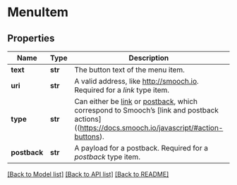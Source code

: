 # MenuItem

## Properties
Name | Type | Description | Notes
------------ | ------------- | ------------- | -------------
**text** | **str** | The button text of the menu item. | 
**uri** | **str** | A valid address, like http://smooch.io. Required for a *link* type item. | [optional] 
**type** | **str** | Can either be [link](https://docs.smooch.io/javascript/#links) or [postback](https://docs.smooch.io/javascript/#postbacks), which correspond to Smooch’s [link and postback actions]((https://docs.smooch.io/javascript/#action-buttons). | 
**postback** | **str** | A payload for a postback. Required for a *postback* type item. | [optional] 

[[Back to Model list]](../README.md#documentation-for-models) [[Back to API list]](../README.md#documentation-for-api-endpoints) [[Back to README]](../README.md)


